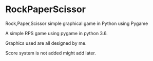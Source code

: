 # RockPaperScissor
Rock,Paper,Scissor simple graphical game in Python using Pygame

A simple RPS game using pygame in python 3.6. 

Graphics used are all designed by me.

Score system is not added might add later.
